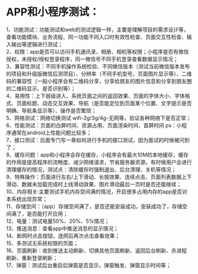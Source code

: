 # APP和小程序测试：
1、功能测试：功能测试和web的测试逻辑一样，主要是理解项目的需求设计等，查看功能模块、业务流程、同一功能不同入口时有效性检查、页面交互性检查、输入输出等逻辑进行测试；</br>
2、权限：app是否可以访问手机通讯录、相册、相机等权限；小程序是否有微信授权，未授权/授权登录程序，同一微信号不同手机登录查看数据显示情况；</br>
3、兼容性测试：不同手机操作系统检验、不同微信版本（测试当前微信版本发布的项目和升级版微信后测项目）、分辨率（不同手机型号，页面图片显示等）、二维码的兼容性（一般小程序会有二维码分享，分享给朋友的图片信息和分享到朋友圈的二维码显示、是否识别等）；</br>
4、易用性：上下层级进入、系统页面之间的返回效果、页面的字体大小、字体格式、页面标题、动态交互效果、导航（是否能定位到页面某个位置、文字提示是否明确、导航条显示等）、操作是否繁琐；</br>
5、网络测试：网络切换测试 wifi-2g/3g/4g-无网等，验证各种网络下是否正常；</br>
6、性能测试：页面的白屏时间、资源占用、页面渲染时间、首屏时间 ps：小程序通常在android上性能问题比较多；</br>
7、接口测试：后面专门写一章如何进行手机的接口测试，因为面试的时候被问到了；</br>
8、缓存问题：app和小程序会存在缓存，小程序会有最大10M的本地缓存，缓存的作用是提高程序的流畅度、减少网络请求，节省服务器资源，有时候用户会进行清理缓存的情况，测试点：清除缓存时强制退出、后台清理、关机等情况；</br>
9、特殊操作：页面进行左右/上下滑动、长按效果、连续点击、页面列表数据上下滑动、数据未加载完成时上线滑动效果、图片滑动最后一页时是否还能继续；</br>
10、内存相关:主要测试手机内存空间满的情况，开启很多占用内存的app是否对本系统出现异常；</br>
11、存储空间：（app）存储空间满了，是否还能安装成功，安装成功了，存储空间满了，是否能打开应用；</br>
12、电量：测试电量50%、20%、5%情况；</br>
13、推送消息：查看app中推送消息的显示情况；</br>
14、断网时点击按钮，连网后再次点击查看效果；</br>
15、多测试无系统权限的页面；</br>
16、页面刷新：收到推送主动刷新、切换其他页面刷新、返回后台刷新、杀进程刷新、重新登录刷新；</br>
17、弹窗：测试后台重启后弹窗是否显示，弹窗触发、弹窗显示时间等；</br>
